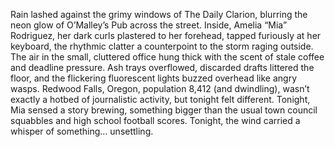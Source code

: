 Rain lashed against the grimy windows of The Daily Clarion, blurring the neon glow of O’Malley’s Pub across the street. Inside, Amelia “Mia” Rodriguez, her dark curls plastered to her forehead, tapped furiously at her keyboard, the rhythmic clatter a counterpoint to the storm raging outside.  The air in the small, cluttered office hung thick with the scent of stale coffee and deadline pressure.  Ash trays overflowed, discarded drafts littered the floor, and the flickering fluorescent lights buzzed overhead like angry wasps. Redwood Falls, Oregon, population 8,412 (and dwindling), wasn’t exactly a hotbed of journalistic activity, but tonight felt different. Tonight, Mia sensed a story brewing, something bigger than the usual town council squabbles and high school football scores.  Tonight, the wind carried a whisper of something… unsettling.
